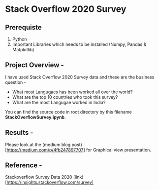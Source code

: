 # Stack Overflow 2020 Survey

## Prerequiste
1. Python
2. Important Libraries which needs to be installed (Numpy, Pandas & Matplotlib)

## Project Overview -
I have used Stack Overflow 2020 Survey data and these are the business question -

* What most Langugaes has been worked all over the world?
* What are the top 10 countries who took this survey?
* What are the most Langugae worked in India?

You can find the source code in root directory by this filename **StackOverflowSurvey.ipynb**.

## Results -

Please look at the (medium blog post)[https://medium.com/p/4fb247897707] for Graphical view presentation.

## Reference -

Stackoverflow Survey Data 2020 (link)[https://insights.stackoverflow.com/survey]

